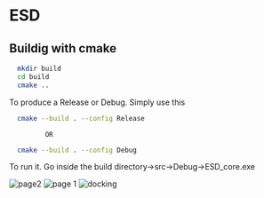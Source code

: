 # ESD

## Buildig with cmake

```bash
  mkdir build
  cd build
  cmake ..
```
To produce a Release or Debug. Simply use this
```bash
  cmake --build . --config Release
```
             OR
```bash
  cmake --build . --config Debug
```
To run it. Go inside the build directory->src->Debug->ESD_core.exe


![page2](https://github.com/ron3545/ESD/assets/86136180/84dcdcc8-654d-41e4-839f-075190d2c921)
![page 1](https://github.com/ron3545/ESD/assets/86136180/b8383461-bc00-49b2-ae25-5ce1272d48ca)
![docking](https://github.com/ron3545/ESD/assets/86136180/9e09e019-5f89-4204-a030-d03f632e456f)
